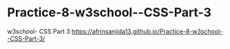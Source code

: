 # Practice-8-w3school--CSS-Part-3
w3school- CSS Part 3
https://afrinsanjida13.github.io/Practice-8-w3school--CSS-Part-3/
